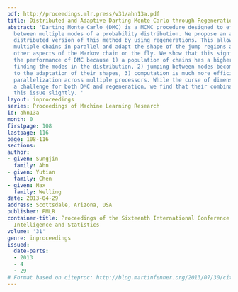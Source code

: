 ```yaml
---
pdf: http://proceedings.mlr.press/v31/ahn13a.pdf
title: Distributed and Adaptive Darting Monte Carlo through Regenerations
abstract: 'Darting Monte Carlo (DMC) is a MCMC procedure designed to effectively mix
  between multiple modes of a probability distribution. We propose an adaptive and
  distributed version of this method by using regenerations. This allows us to run
  multiple chains in parallel and adapt the shape of the jump regions as well as all
  other aspects of the Markov chain on the fly. We show that this significantly improves
  the performance of DMC because 1) a population of chains has a higher chance of
  finding the modes in the distribution, 2) jumping between modes becomes easier due
  to the adaptation of their shapes, 3) computation is much more efficient due to
  parallelization across multiple processors. While the curse of dimensionality is
  a challenge for both DMC and regeneration, we find that their combination ameliorates
  this issue slightly. '
layout: inproceedings
series: Proceedings of Machine Learning Research
id: ahn13a
month: 0
firstpage: 108
lastpage: 116
page: 108-116
sections: 
author:
- given: Sungjin
  family: Ahn
- given: Yutian
  family: Chen
- given: Max
  family: Welling
date: 2013-04-29
address: Scottsdale, Arizona, USA
publisher: PMLR
container-title: Proceedings of the Sixteenth International Conference on Artificial
  Intelligence and Statistics
volume: '31'
genre: inproceedings
issued:
  date-parts:
  - 2013
  - 4
  - 29
# Format based on citeproc: http://blog.martinfenner.org/2013/07/30/citeproc-yaml-for-bibliographies/
---
```

